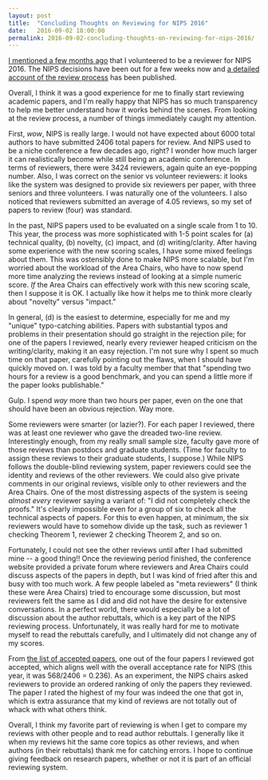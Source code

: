 ```yaml
---
layout: post
title:  "Concluding Thoughts on Reviewing for NIPS 2016"
date:   2016-09-02 18:00:00
permalink: 2016-09-02-concluding-thoughts-on-reviewing-for-nips-2016/
---
```


[I mentioned a few months ago][1] that I volunteered to be a reviewer for NIPS 2016. The NIPS
decisions have been out for a few weeks now and [a detailed account of the review process][2] has
been published.

Overall, I think it was a good experience for me to finally start reviewing academic papers, and I'm
really happy that NIPS has so much transparency to help me better understand how it works behind the
scenes. From looking at the review process, a number of things immediately caught my attention.

First, *wow*, NIPS is really large. I would not have expected about 6000 total authors to have
submitted 2406 total papers for review. And NIPS used to be a niche conference a few decades ago,
right? I wonder how much larger it can realistically become while still being an academic
conference.  In terms of reviewers, there were 3424 reviewers, again quite an eye-popping number.
Also, I was correct on the senior vs volunteer reviewers: it looks like the system was designed to
provide six reviewers per paper, with three seniors and three volunteers. I was naturally one of the
volunteers. I also noticed that reviewers submitted an average of 4.05 reviews, so my set of papers
to review (four) was standard.

In the past, NIPS papers used to be evaluated on a single scale from 1 to 10. This year, the process
was more sophisticated with 1-5 point scales for (a) technical quality, (b) novelty, (c) impact, and
(d) writing/clarity. After having some experience with the new scoring scales, I have some mixed
feelings about them. This was ostensibly done to make NIPS more scalable, but I'm worried about the
workload of the Area Chairs, who have to now spend more time analyzing the reviews instead of
looking at a simple numeric score. *If* the Area Chairs can effectively work with this new scoring
scale, then I suppose it is OK. I actually like how it helps me to think more clearly about
"novelty" versus "impact."

In general, (d) is the easiest to determine, especially for me and my "unique" typo-catching
abilities. Papers with substantial typos and problems in their presentation should go straight in
the rejection pile; for one of the papers I reviewed, nearly every reviewer heaped criticism on the
writing/clarity, making it an easy rejection. I'm not sure why I spent so much time on that paper,
carefully pointing out the flaws, when I should have quickly moved on. I was told by a faculty
member that that "spending two hours for a review is a good benchmark, and you can spend a little
more if the paper looks publishable." 

Gulp. I spend *way* more than two hours per paper, even on the one that should have been an obvious
rejection. Way more.

Some reviewers were smarter (or lazier?). For each paper I reviewed, there was at least one reviewer
who gave the dreaded two-line review. Interestingly enough, from my really small sample size,
faculty gave more of those reviews than postdocs and graduate students. (Time for faculty to assign
these reviews to their graduate students, I suppose.) While NIPS follows the double-blind reviewing
system, paper reviewers could see the identity and reviews of the other reviewers. We could also
give private comments in our original reviews, visible only to other reviewers and the Area Chairs.
One of the most distressing aspects of the system is seeing *almost every* reviewer saying a variant
of: "I did not completely check the proofs." It's clearly impossible even for a group of six to
check all the technical aspects of papers. For this to even happen, at minimum, the six reviewers
would have to somehow divide up the task, such as reviewer 1 checking Theorem 1, reviewer 2 checking
Theorem 2, and so on.

Fortunately, I could not see the other reviews until after I had submitted mine -- a good thing!!
Once the reviewing period finished, the conference website provided a private forum where reviewers
and Area Chairs could discuss aspects of the papers in depth, but I was kind of fried after this and
busy with too much work. A few people labeled as "meta reviewers" (I think these were Area Chairs)
tried to encourage some discussion, but most reviewers felt the same as I did and did not have the
desire for extensive conversations.  In a perfect world, there would especially be a lot of
discussion about the author rebuttals, which is a key part of the NIPS reviewing process.
Unfortunately, it was really hard for me to motivate myself to read the rebuttals carefully, and I
ultimately did not change any of my scores.

From [the list of accepted papers][3], one out of the four papers I reviewed got accepted, which
aligns well with the overall acceptance rate for NIPS (this year, it was 568/2406 = 0.236).  As an
experiment, the NIPS chairs asked reviewers to provide an ordered ranking of only the papers they
reviewed. The paper I rated the highest of my four was indeed the one that got in, which is extra
assurance that my kind of reviews are not totally out of whack with what others think.

Overall, I think my favorite part of reviewing is when I get to compare my reviews with other people
and to read author rebuttals. I generally like it when my reviews hit the same core topics as other
reviews, and when authors (in their rebuttals) thank me for catching errors. I hope to continue
giving feedback on research papers, whether or not it is part of an official reviewing system.

[1]:https://danieltakeshi.github.io/2016-06-25-currently-reviewing-papers-for-nips-2016/
[2]:http://www.tml.cs.uni-tuebingen.de/team/luxburg/misc/nips2016/index.php
[3]:https://nips.cc/Conferences/2016/AcceptedPapers
